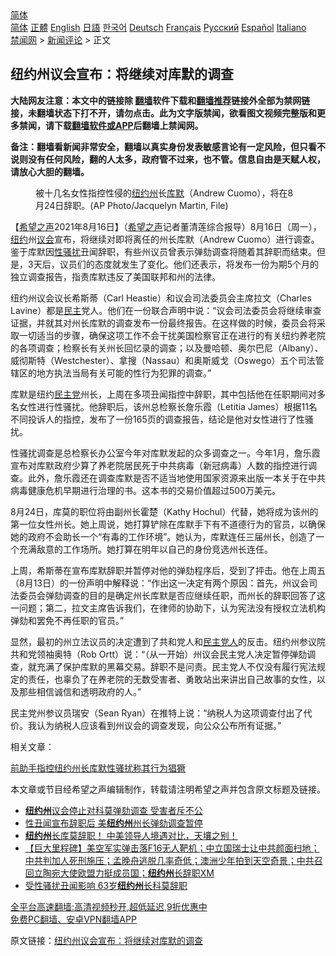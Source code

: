 <!-- 面包屑导航 --> <div class="breadcrumb"><!-- GTranslate: https://gtranslate.io/ -->  <div class="switcher notranslate">  <div class="selected">  <a href="#" onclick="return false;"> 简体</a>  </div>  <div class="option">  <a href="https://www.bannedbook.org" onclick="doGTranslate('zh-CN|zh-CN');jQuery('div.switcher div.selected a').html(jQuery(this).html());return false;" title="简体中文" class="nturl selected"> 简体</a>  <a href="https://www.bannedbook.org/zh-tw/" onclick="doGTranslate('zh-CN|zh-TW');jQuery('div.switcher div.selected a').html(jQuery(this).html());return false;" title="繁體中文" class="nturl"> 正體</a>  <a href="https://www.bannedbook.org/en/" onclick="doGTranslate('zh-CN|en');jQuery('div.switcher div.selected a').html(jQuery(this).html());return false;" title="English" class="nturl"> English</a>  <a href="https://www.bannedbook.org/ja/" onclick="doGTranslate('zh-CN|ja');jQuery('div.switcher div.selected a').html(jQuery(this).html());return false;" title="日本語" class="nturl"> 日語</a>  <a href="https://www.bannedbook.org/ko/" onclick="doGTranslate('zh-CN|ko');jQuery('div.switcher div.selected a').html(jQuery(this).html());return false;" title="한국어" class="nturl"> 한국어</a>  <a href="https://www.bannedbook.org/de/" onclick="doGTranslate('zh-CN|de');jQuery('div.switcher div.selected a').html(jQuery(this).html());return false;" title="Deutsch" class="nturl"> Deutsch</a>  <a href="https://www.bannedbook.org/fr/" onclick="doGTranslate('zh-CN|fr');jQuery('div.switcher div.selected a').html(jQuery(this).html());return false;" title="Français" class="nturl"> Français</a>  <a href="https://www.bannedbook.org/ru/" onclick="doGTranslate('zh-CN|ru');jQuery('div.switcher div.selected a').html(jQuery(this).html());return false;" title="Русский" class="nturl"> Русский</a>  <a href="https://www.bannedbook.org/es/" onclick="doGTranslate('zh-CN|es');jQuery('div.switcher div.selected a').html(jQuery(this).html());return false;" title="Español" class="nturl"> Español</a>  <a href="https://www.bannedbook.org/it/" onclick="doGTranslate('zh-CN|it');jQuery('div.switcher div.selected a').html(jQuery(this).html());return false;" title="Italiano" class="nturl"> Italiano</a>  </div>  </div>      <div class='breadcrumb-sub'><!-- Breadcrumb NavXT 6.3.0 --> <a href="https://www.bannedbook.org/" class="home">禁闻网</a> &gt; <a href="https://www.bannedbook.org/bnews/comments/" class="category">新闻评论</a> &gt; 正文</div></div><h2>纽约州议会宣布：将继续对库默的调查</h2> <p class="notice"><b>大陆网友注意：本文中的链接除 <a href="https://github.com/bannedbook/fanqiang" >翻墙</a>软件下载和<a href="https://github.com/killgcd/justmysocks/blob/master/README.md">翻墙推荐</a>链接外全部为禁网链接，未翻墙状态下打不开，请勿点击。此为文字版禁闻，欲看图文视频完整版和更多禁闻，请下载<a href="https://github.com/bannedbook/fanqiang">翻墙软件或APP</a>后翻墙上禁闻网。</p><p>备注：翻墙看新闻非常安全，翻墙以真实身份发表敏感言论有一定风险，但只看不说则没有任何风险，翻的人太多，政府管不过来，也不管。信息自由是天赋人权，请放心大胆的翻墙。</b></p>  <div class="entry"> <figure> <p><figcaption>被十几名女性指控性侵的<a href="https://www.bannedbook.org/bnews/tag/%E7%BA%BD%E7%BA%A6%E5%B7%9E/" class="st_tag internal_tag" rel="tag" title="标签 纽约州 下的日志">纽约州</a>长<a href="https://www.bannedbook.org/bnews/tag/%E5%BA%93%E9%BB%98/" class="st_tag internal_tag" rel="tag" title="标签 库默 下的日志">库默</a>（Andrew Cuomo），将在8月24日辞职。(AP Photo/Jacquelyn Martin, File)</figcaption></figure> <p>【<span class='wp_keywordlink_affiliate'><a href="https://www.soundofhope.org" title="希望之声" target="_blank">希望之声</a></span>2021年8月16日】（<a href="https://www.bannedbook.org/bnews/tag/%e5%b8%8c%e6%9c%9b%e4%b9%8b%e5%a3%b0/" class="st_tag internal_tag" rel="tag" title="标签 希望之声 下的日志">希望之声</a>记者董清莲综合报导）8月16日（周一），<a href="https://www.bannedbook.org/bnews/tag/%e7%ba%bd%e7%ba%a6/" class="st_tag internal_tag" rel="tag" title="标签 纽约 下的日志">纽约</a>州<a href="https://www.bannedbook.org/bnews/tag/%E8%AE%AE%E4%BC%9A/" class="st_tag internal_tag" rel="tag" title="标签 议会 下的日志">议会</a>宣布，将继续对即将离任的州长库默（Andrew Cuomo）进行调查。鉴于库默因<a href="https://www.bannedbook.org/bnews/tag/%E6%80%A7%E9%AA%9A%E6%89%B0/" class="st_tag internal_tag" rel="tag" title="标签 性骚扰 下的日志">性骚扰</a>丑闻辞职，有些州议员曾表示弹劾调查将随着其辞职而结束。但是，3天后，议员们的态度就发生了变化。他们还表示，将发布一份为期5个月的独立调查报告，指责库默违反了美国联邦和州的法律。</p> <p>纽约州议会议长希斯蒂（Carl Heastie）和议会司法委员会主席拉文（Charles Lavine）都是<a href="https://www.bannedbook.org/bnews/tag/%e6%b0%91%e4%b8%bb/" class="st_tag internal_tag" rel="tag" title="标签 民主 下的日志">民主</a>党人。他们在一份联合声明中说：“议会司法委员会将继续审查证据，并就其对州长库默的调查发布一份最终报告。在这样做的时候，委员会将采取一切适当的步骤，确保这项工作不会干扰美国检察官正在进行的有关纽约养老院的各项调查；检察长有关州长回忆录的调查；以及曼哈顿、奥尔巴尼（Albany）、威彻斯特（Westchester）、拿搜（Nassau）和奥斯威戈（Oswego）五个司法管辖区的地方执法当局有关可能的性行为犯罪的调查。”</p> <p>库默是纽约<a href="https://www.bannedbook.org/bnews/tag/%e6%b0%91%e4%b8%bb%e5%85%9a/" class="st_tag internal_tag" rel="tag" title="标签 民主党 下的日志">民主党</a>州长，上周在多项丑闻指控中辞职，其中包括他在任职期间对多名女性进行性骚扰。他辞职后，该州总检察长詹乐霞（Letitia James）根据11名不同投诉人的指控，发布了一份165页的调查报告，结论是他对女性进行了性骚扰。</p>  <p>性骚扰调查是总检察长办公室今年对库默发起的众多调查之一。今年1月，詹乐霞宣布对库默政府少算了养老院居民死于中共病毒（新冠病毒）人数的指控进行调查。此外，詹乐霞还在调查库默是否不适当地使用国家资源来出版一本关于在中共病毒健康危机早期进行治理的书。这本书的交易价值超过500万美元。</p> <p>8月24日，库莫的职位将由副州长霍楚（Kathy Hochul）代替，她将成为该州的第一位女性州长。她上周说，她打算铲除在库默手下有不道德行为的官员，以确保她的政府不会助长一个“有毒的工作环境”。她认为，库默连任三届州长，创造了一个充满敌意的工作场所。她打算在明年以自己的身份竞选州长连任。</p> <p>上周，希斯蒂在宣布库默辞职并暂停对他的弹劾程序后，受到了抨击。他在上周五（8月13日）的一份声明中解释说：“作出这一决定有两个原因：首先，州议会司法委员会弹劾调查的目的是确定州长库默是否应继续任职，而州长的辞职回答了这一问题；第二，拉文主席告诉我们，在律师的协助下，认为宪法没有授权立法机构弹劾和罢免不再任职的官员。”</p>  <p>显然，最初的州立法议员的决定遭到了共和党人和<a href="https://www.bannedbook.org/bnews/tag/%e6%b0%91%e4%b8%bb%e5%85%9a%e4%ba%ba/" class="st_tag internal_tag" rel="tag" title="标签 民主党人 下的日志">民主党人</a>的反击。纽约州参议院共和党领袖奥特（Rob Ortt）说：“（从一开始）州议会民主党人决定暂停弹劾调查，就充满了保护库默的黑幕交易。辞职不是问责。民主党人不仅没有履行宪法规定的责任，也辜负了在养老院的无数受害者、勇敢站出来讲出自己故事的女性，以及那些相信诚信和透明政府的人。”</p> <p>民主党州参议员瑞安（Sean Ryan）在推特上说：“纳税人为这项调查付出了代价。我认为纳税人应该看到州议会的调查发现，向公众公布所有证据。”</p> <p>相关文章：</p>  <p><a data-ctorig="https://www.soundofhope.org/post/478097" data-cturl="https://www.google.com/url?client=internal-element-cse&amp;cx=007749283119516952101:0iwnfnkwnek&amp;q=https://www.soundofhope.org/post/478097&amp;sa=U&amp;ved=2ahUKEwisgr3cvrbyAhWYKM0KHT_EAg4QFjAFegQIAxAC&amp;usg=AOvVaw1lM1Ccj0XlqEJ1RIF7gJpo" href="https://www.soundofhope.org/post/478097" target="_blank">前助手指控纽约州长库默性骚扰称其行为猖獗</a></p> <p>本文章或节目经希望之声编辑制作，转载请注明希望之声并包含原文标题及链接。 </p> <ul class='op-related-articles' title='相关阅读'> <li><a href='https://www.bannedbook.org/bnews/cnnews/20210815/1606425.html' target='_blank'><b>纽约州</b>议会停止对科莫弹劾调查 受害者斥不公</a></li> <li><a href='https://www.bannedbook.org/bnews/baitai/20210814/1606203.html' target='_blank'>性丑闻宣布辞职后 美<b>纽约州</b>州长弹劾调查暂停</a></li> <li><a href='https://www.bannedbook.org/bnews/bannedvideo/20210812/1605143.html' target='_blank'><b>纽约州</b>长库莫辞职！        中美领导人境遇对比，天壤之别！</a></li> <li><a href='https://www.bannedbook.org/bnews/bannedvideo/20210812/1604637.html' target='_blank'>【巨大里程碑】美空军实弹击落F16无人靶机；中立国瑞士让中共颜面扫地；中共判加人死刑施压；孟晚舟逃脱几率奇低；澳洲少年拍到天空奇景；中共召回立陶宛大使欧盟力挺成员国；<b>纽约州</b>长辞职XM</a></li> <li><a href='https://www.bannedbook.org/bnews/headline/20210811/1604449.html' target='_blank'>受性骚扰丑闻影响 63岁<b>纽约州</b>长科莫辞职</a></li> </ul> <p class="texttj"> <a href="https://github.com/bannedbook/fanqiang/wiki/V2ray%E6%9C%BA%E5%9C%BA" target="_blank">全平台高速翻墙:高清视频秒开,超低延迟,9折优惠中</a><br/> <a href="https://github.com/bannedbook/fanqiang/wiki/%E7%A6%81%E9%97%BB%E7%BD%91%E5%AE%89%E5%8D%93%E7%BF%BB%E5%A2%99%E6%96%B0%E9%97%BBAPP" target="_blank">免费PC翻墙、安卓VPN翻墙APP</a></p> <p>原文链接：<a class="src_link"  href="https://www.soundofhope.org/post/535958" target="_blank">纽约州议会宣布：将继续对库默的调查</a></p><a name='sharetosocial'></a>  <div style="margin-bottom:5px;padding-bottom:5px;clear:both"> <div id="archive-pix-1" class="banner-ads"> <!-- AuctionX Display platform tag START --> <div id="26318x728x90x621x_ADSLOT2" clicktrack="%%CLICK_URL_ESC%%"></div> <!-- AuctionX Display platform tag END --> </div> <div id="archive-pix-2" class="banner-ads"> <!-- AuctionX Display platform tag START --> <div id="26315x300x250x621x_ADSLOT2" clicktrack="%%CLICK_URL_ESC%%"></div> <!-- AuctionX Display platform tag END --> </div> </div>  <div id="archive-pix-1" class="banner-ads"> <!-- AuctionX Display platform tag START --> <div id="26318x728x90x621x_ADSLOT3" clicktrack="%%CLICK_URL_ESC%%"></div> <!-- AuctionX Display platform tag END --> </div> </div><!--END ENTRY--> 